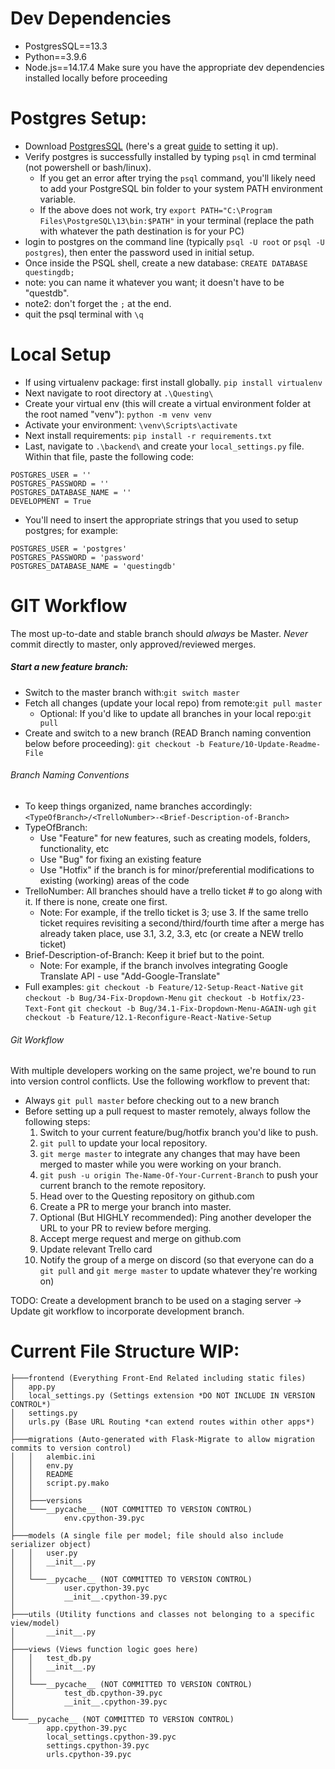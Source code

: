 # Dev Dependencies

-   PostgresSQL==13.3
-   Python==3.9.6
-   Node.js==14.17.4
    Make sure you have the appropriate dev dependencies installed locally before proceeding

# Postgres Setup:

-   Download [PostgresSQL](https://www.postgresql.org/download/windows/) (here's a great [guide](https://www.postgresqltutorial.com/install-postgresql/) to setting it up).
-   Verify postgres is successfully installed by typing `psql` in cmd terminal (not powershell or bash/linux).
    -   If you get an error after trying the `psql` command, you'll likely need to add your PostgreSQL bin folder to your system PATH environment variable.
    -   If the above does not work, try `export PATH="C:\Program Files\PostgreSQL\13\bin:$PATH"` in your terminal (replace the path with whatever the path destination is for your PC)
-   login to postgres on the command line (typically `psql -U root` or `psql -U postgres`), then enter the password used in initial setup.
-   Once inside the PSQL shell, create a new database:
    `CREATE DATABASE questingdb;`
-   note: you can name it whatever you want; it doesn't have to be "questdb".
-   note2: don't forget the `;` at the end.
-   quit the psql terminal with `\q`

# Local Setup

-   If using virtualenv package: first install globally.
    `pip install virtualenv`
-   Next navigate to root directory at `.\Questing\`
-   Create your virtual env (this will create a virtual environment folder at the root named "venv"):
    `python -m venv venv`
-   Activate your environment:
    `\venv\Scripts\activate`
-   Next install requirements:
    `pip install -r requirements.txt`
-   Last, navigate to `.\backend\` and create your `local_settings.py` file. Within that file, paste the following code:

```
POSTGRES_USER = ''
POSTGRES_PASSWORD = ''
POSTGRES_DATABASE_NAME = ''
DEVELOPMENT = True
```

-   You'll need to insert the appropriate strings that you used to setup postgres; for example:

```
POSTGRES_USER = 'postgres'
POSTGRES_PASSWORD = 'password'
POSTGRES_DATABASE_NAME = 'questingdb'
```

# GIT Workflow

The most up-to-date and stable branch should _always_ be Master. _Never_ commit directly to master, only approved/reviewed merges.

##### Start a new feature branch:

-   Switch to the master branch with:`git switch master`
-   Fetch all changes (update your local repo) from remote:`git pull master`
    -   Optional: If you'd like to update all branches in your local repo:`git pull`
-   Create and switch to a new branch (READ Branch naming convention below before proceeding): `git checkout -b Feature/10-Update-Readme-File`

###### Branch Naming Conventions

-   To keep things organized, name branches accordingly: `<TypeOfBranch>/<TrelloNumber>-<Brief-Description-of-Branch>`
-   TypeOfBranch:
    -   Use "Feature" for new features, such as creating models, folders, functionality, etc
    -   Use "Bug" for fixing an existing feature
    -   Use "Hotfix" if the branch is for minor/preferential modifications to existing (working) areas of the code
-   TrelloNumber: All branches should have a trello ticket # to go along with it. If there is none, create one first.
    -   Note: For example, if the trello ticket is 3; use 3. If the same trello ticket requires revisiting
        a second/third/fourth time after a merge has already taken place, use 3.1, 3.2, 3.3, etc (or create a NEW trello ticket)
-   Brief-Description-of-Branch: Keep it brief but to the point.
    -   Note: For example, if the branch involves integrating Google Translate API - use "Add-Google-Translate"
-   Full examples:
    `git checkout -b Feature/12-Setup-React-Native`
    `git checkout -b Bug/34-Fix-Dropdown-Menu`
    `git checkout -b Hotfix/23-Text-Font`
    `git checkout -b Bug/34.1-Fix-Dropdown-Menu-AGAIN-ugh`
    `git checkout -b Feature/12.1-Reconfigure-React-Native-Setup`

###### Git Workflow

With multiple developers working on the same project, we're bound to run into version control conflicts.
Use the following workflow to prevent that:

-   Always `git pull master` before checking out to a new branch
-   Before setting up a pull request to master remotely, always follow the following steps:
    1. Switch to your current feature/bug/hotfix branch you'd like to push.
    2. `git pull` to update your local repository.
    3. `git merge master` to integrate any changes that may have been merged to master while you were working on your branch.
    4. `git push -u origin The-Name-Of-Your-Current-Branch` to push your current branch to the remote repository.
    5. Head over to the Questing repository on github.com
    6. Create a PR to merge your branch into master.
    7. Optional (But HIGHLY recommended): Ping another developer the URL to your PR to review before merging.
    8. Accept merge request and merge on github.com
    9. Update relevant Trello card
    10. Notify the group of a merge on discord (so that everyone can do a `git pull` and `git merge master` to update whatever they're working on)

TODO: Create a development branch to be used on a staging server -> Update git workflow to incorporate development branch.

# Current File Structure WIP:

```
├───frontend (Everything Front-End Related including static files)
│   app.py
│   local_settings.py (Settings extension *DO NOT INCLUDE IN VERSION CONTROL*)
│   settings.py
│   urls.py (Base URL Routing *can extend routes within other apps*)
│
├───migrations (Auto-generated with Flask-Migrate to allow migration commits to version control)
│   │   alembic.ini
│   │   env.py
│   │   README
│   │   script.py.mako
│   │
│   ├───versions
│   └───__pycache__ (NOT COMMITTED TO VERSION CONTROL)
│           env.cpython-39.pyc
│
├───models (A single file per model; file should also include serializer object)
│   │   user.py
│   │   __init__.py
│   │
│   └───__pycache__ (NOT COMMITTED TO VERSION CONTROL)
│           user.cpython-39.pyc
│           __init__.cpython-39.pyc
│
├───utils (Utility functions and classes not belonging to a specific view/model)
│       __init__.py
│
├───views (Views function logic goes here)
│   │   test_db.py
│   │   __init__.py
│   │
│   └───__pycache__ (NOT COMMITTED TO VERSION CONTROL)
│           test_db.cpython-39.pyc
│           __init__.cpython-39.pyc
│
└───__pycache__ (NOT COMMITTED TO VERSION CONTROL)
        app.cpython-39.pyc
        local_settings.cpython-39.pyc
        settings.cpython-39.pyc
        urls.cpython-39.pyc
```
